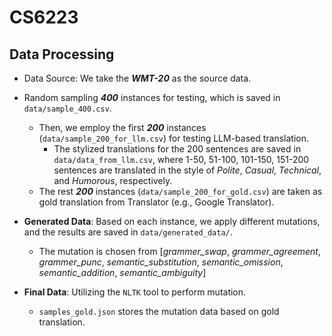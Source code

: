 # CS6223

## Data Processing

- Data Source: We take the ***WMT-20*** as the source data.
- Random sampling ***400*** instances for testing, which is saved in `data/sample_400.csv`. 
  - Then, we employ the first ***200*** instances (`data/sample_200_for_llm.csv`) for testing LLM-based translation.
    - The stylized translations for the 200 sentences are saved in `data/data_from_llm.csv`, where 1-50, 51-100, 101-150, 151-200 sentences are translated in the style of *Polite*, *Casual*, *Technical*, and *Humorous*, respectively. 
  - The rest ***200*** instances (`data/sample_200_for_gold.csv`) are taken as gold translation from Translator (e.g., Google Translator).  

- **Generated Data**: Based on each instance, we apply different mutations, and the results are saved in `data/generated_data/`.
  - The mutation is chosen from \[*grammer_swap*, *grammer_agreement*,  *grammer_punc*, *semantic_substitution*, *semantic_omission*, *semantic_addition*, *semantic_ambiguity*\]

- **Final Data**: Utilizing the `NLTK` tool to perform mutation.
  - `samples_gold.json` stores the mutation data based on gold translation.